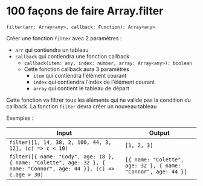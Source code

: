 # 100 façons de faire Array.filter

`filter(arr: Array<any>, callback: Function): Array<any>`

Créer une fonction `filter` avec 2 paramètres :

- `arr` qui contiendra un tableau
- `callback` qui contiendra une fonction callback
  - `callback(item: any, index: number, array: Array<any>): boolean`
  - Cette fonction callback aura 3 paramètres
    - `item` qui contiendra l'élément courant
    - `index` qui contiendra l'index de l'élément courant
    - `array` qui contient le tableau de départ

Cette fonction va filtrer tous les éléments qui ne valide pas la condition du callback.
La fonction `filter` devra créer un nouveau tableau

Exemples :

| Input                                                                                                               | Output                                                        |
| ------------------------------------------------------------------------------------------------------------------- | ------------------------------------------------------------- |
| `filter([1, 14, 38, 2, 100, 44, 3, 12], (c) => c < 10)`                                                             | `[1, 2, 3]`                                                   |
| `filter([{ name: "Cody", age: 18 }, { name: "Colette", age: 32 }, { name: "Connor", age: 44 }], (c) => c.age > 30)` | `[{ name: "Colette", age: 32 }, { name: "Connor", age: 44 }]` |
